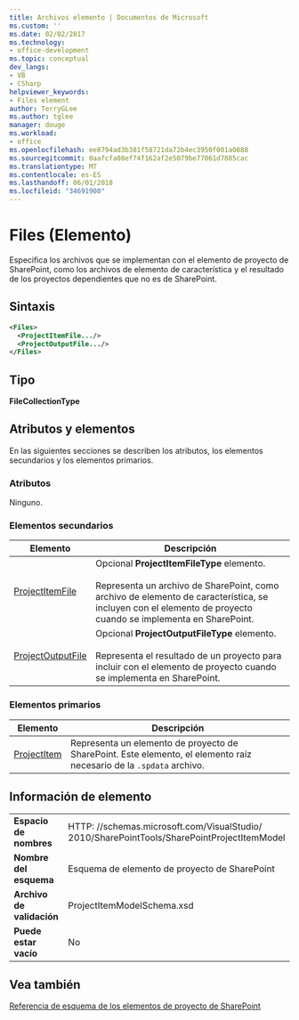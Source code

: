 ```yaml
---
title: Archivos elemento | Documentos de Microsoft
ms.custom: ''
ms.date: 02/02/2017
ms.technology:
- office-development
ms.topic: conceptual
dev_langs:
- VB
- CSharp
helpviewer_keywords:
- Files element
author: TerryGLee
ms.author: tglee
manager: douge
ms.workload:
- office
ms.openlocfilehash: ee8794ad3b381f58721da72b4ec3950f001a0888
ms.sourcegitcommit: 0aafcfa08ef74f162af2e5079be77061d7885cac
ms.translationtype: MT
ms.contentlocale: es-ES
ms.lasthandoff: 06/01/2018
ms.locfileid: "34691900"
---
```

# <a name="files-element"></a>Files (Elemento)
  Especifica los archivos que se implementan con el elemento de proyecto de SharePoint, como los archivos de elemento de característica y el resultado de los proyectos dependientes que no es de SharePoint.  
  
## <a name="syntax"></a>Sintaxis  
  
```xml  
<Files>  
  <ProjectItemFile.../>  
  <ProjectOutputFile.../>  
</Files>  
```  
  
## <a name="type"></a>Tipo  
 **FileCollectionType**  
  
## <a name="attributes-and-elements"></a>Atributos y elementos  
 En las siguientes secciones se describen los atributos, los elementos secundarios y los elementos primarios.  
  
### <a name="attributes"></a>Atributos  
 Ninguno.  
  
### <a name="child-elements"></a>Elementos secundarios  
  
|Elemento|Descripción|  
|-------------|-----------------|  
|[ProjectItemFile](../sharepoint/projectitemfile-element.md)|Opcional **ProjectItemFileType** elemento.<br /><br /> Representa un archivo de SharePoint, como archivo de elemento de característica, se incluyen con el elemento de proyecto cuando se implementa en SharePoint.|  
|[ProjectOutputFile](../sharepoint/projectoutputfile-element.md)|Opcional **ProjectOutputFileType** elemento.<br /><br /> Representa el resultado de un proyecto para incluir con el elemento de proyecto cuando se implementa en SharePoint.|  
  
### <a name="parent-elements"></a>Elementos primarios  
  
|Elemento|Descripción|  
|-------------|-----------------|  
|[ProjectItem](../sharepoint/projectitem-element.md)|Representa un elemento de proyecto de SharePoint. Este elemento, el elemento raíz necesario de la `.spdata` archivo.|  
  
## <a name="element-information"></a>Información de elemento  
  
|||  
|-|-|  
|**Espacio de nombres**|HTTP<nolink>: //schemas.microsoft.com/VisualStudio/<br>2010/SharePointTools/SharePointProjectItemModel|  
|**Nombre del esquema**|Esquema de elemento de proyecto de SharePoint|  
|**Archivo de validación**|ProjectItemModelSchema.xsd|  
|**Puede estar vacío**|No|  
  
## <a name="see-also"></a>Vea también  
 [Referencia de esquema de los elementos de proyecto de SharePoint](../sharepoint/sharepoint-project-item-schema-reference.md)  
  
  